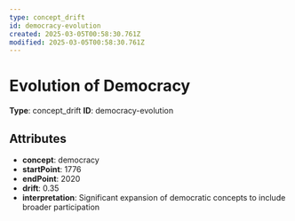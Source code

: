 ```yaml
---
type: concept_drift
id: democracy-evolution
created: 2025-03-05T00:58:30.761Z
modified: 2025-03-05T00:58:30.761Z
---
```


# Evolution of Democracy

**Type**: concept_drift
**ID**: democracy-evolution

## Attributes

- **concept**: democracy
- **startPoint**: 1776
- **endPoint**: 2020
- **drift**: 0.35
- **interpretation**: Significant expansion of democratic concepts to include broader participation

